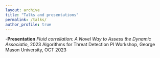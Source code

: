 ```yaml
---
layout: archive
title: "Talks and presentations"
permalink: /talks/
author_profile: true
---
```


-**Presentation**
*Fluid correllation: A Novel Way to Assess the Dynamic Associatio*, 2023 Algorithms for Threat Detection PI Workshop, George Mason University, OCT 2023

